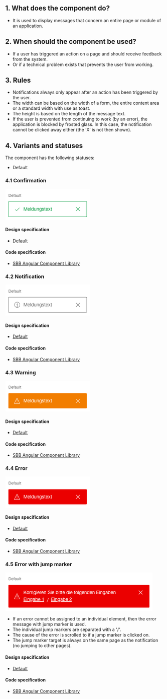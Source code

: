 ## 1. What does the component do?
* It is used to display messages that concern an entire page or module of an application.


## 2. When should the component be used?
* If a user has triggered an action on a page and should receive feedback from the system.
* Or if a technical problem exists that prevents the user from working.


## 3. Rules
* Notifications always only appear after an action has been triggered by the user.
* The width can be based on the width of a form, the entire content area or a standard width with use as toast.
* The height is based on the length of the message text.
* If the user is prevented from continuing to work (by an error), the application is blocked by frosted glass. In this case, the notification cannot be clicked away either (the ‘X’ is not then shown).


## 4. Variants and statuses
The component has the following statuses:
* Default

### 4.1 Confirmation
![Image of the message component in the confirmation variant](https://raw.githubusercontent.com/sbb-design-systems/design-system-webapp-documentation/master/documentation/components/notification/images/notification_confirmation.png 'class: image')

#### Design specification
* [Default](https://www.sketch.com/s/58b25e4c-bf9c-4f74-973f-503538fcbea2/a/RLyo3x#Inspector)

#### Code specification
* [SBB Angular Component Library](https://sbb-angular.app.sbb.ch/business/components/notification)

### 4.2 Notification
![Image of the message component in the notification variant](https://raw.githubusercontent.com/sbb-design-systems/design-system-webapp-documentation/master/documentation/components/notification/images/notification_information.png 'class: image')

#### Design specification
* [Default](https://www.sketch.com/s/58b25e4c-bf9c-4f74-973f-503538fcbea2/a/1wVPln#Inspector)

#### Code specification
* [SBB Angular Component Library](https://sbb-angular.app.sbb.ch/business/components/notification)

### 4.3 Warning 
![Image of the message component in the warning variant](https://raw.githubusercontent.com/sbb-design-systems/design-system-webapp-documentation/master/documentation/components/notification/images/notification_warning.png 'class: image')

#### Design specification
* [Default](https://www.sketch.com/s/58b25e4c-bf9c-4f74-973f-503538fcbea2/a/pqYK5G#Inspector)

#### Code specification
* [SBB Angular Component Library](https://sbb-angular.app.sbb.ch/business/components/notification)

### 4.4 Error 
![Image of the message component in the error variant](https://raw.githubusercontent.com/sbb-design-systems/design-system-webapp-documentation/master/documentation/components/notification/images/notification_error.png 'class: image')

#### Design specification
* [Default](https://www.sketch.com/s/58b25e4c-bf9c-4f74-973f-503538fcbea2/a/VPEo8A#Inspector)

#### Code specification
* [SBB Angular Component Library](https://sbb-angular.app.sbb.ch/business/components/notification)

### 4.5 Error with jump marker 
![Image of the message component in the error with jump marker variant](https://raw.githubusercontent.com/sbb-design-systems/design-system-webapp-documentation/master/documentation/components/notification/images/notification_link.png 'class: image')

* If an error cannot be assigned to an individual element, then the error message with jump marker is used.
* The individual jump markers are separated with a '/'.
* The cause of the error is scrolled to if a jump marker is clicked on.
* The jump marker target is always on the same page as the notification (no jumping to other pages).

#### Design specification
* [Default](https://www.sketch.com/s/58b25e4c-bf9c-4f74-973f-503538fcbea2/a/YzZ58m#Inspector)

#### Code specification
* [SBB Angular Component Library](https://sbb-angular.app.sbb.ch/business/components/notification)

